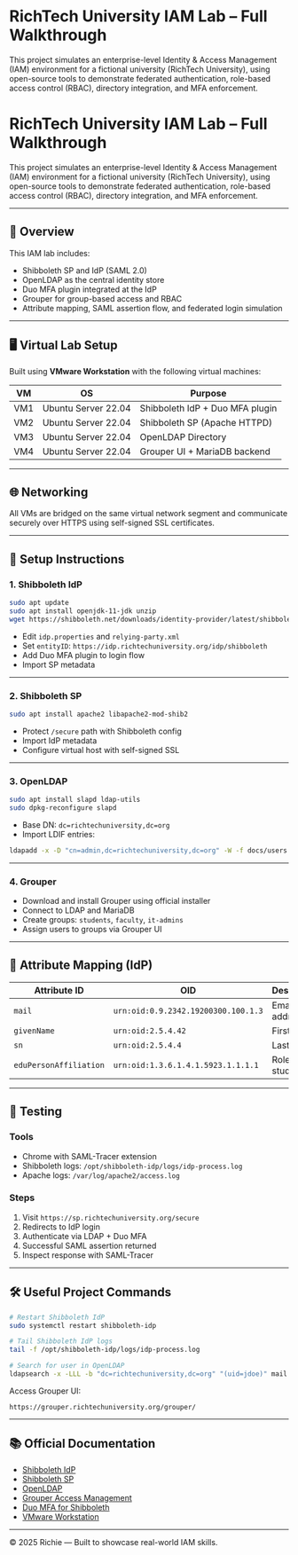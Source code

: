 # RichTech University IAM Lab – Full Walkthrough

This project simulates an enterprise-level Identity & Access Management (IAM) environment for a fictional university (RichTech University), using open-source tools to demonstrate federated authentication, role-based access control (RBAC), directory integration, and MFA enforcement.

# RichTech University IAM Lab – Full Walkthrough

This project simulates an enterprise-level Identity & Access Management (IAM) environment for a fictional university (RichTech University), using open-source tools to demonstrate federated authentication, role-based access control (RBAC), directory integration, and MFA enforcement.

---

## 🧭 Overview

This IAM lab includes:

- Shibboleth SP and IdP (SAML 2.0)
- OpenLDAP as the central identity store
- Duo MFA plugin integrated at the IdP
- Grouper for group-based access and RBAC
- Attribute mapping, SAML assertion flow, and federated login simulation

---

## 🖥️ Virtual Lab Setup

Built using **VMware Workstation** with the following virtual machines:

| VM  | OS                   | Purpose                                |
|-----|----------------------|----------------------------------------|
| VM1 | Ubuntu Server 22.04  | Shibboleth IdP + Duo MFA plugin        |
| VM2 | Ubuntu Server 22.04  | Shibboleth SP (Apache HTTPD)           |
| VM3 | Ubuntu Server 22.04  | OpenLDAP Directory                     |
| VM4 | Ubuntu Server 22.04  | Grouper UI + MariaDB backend           |

---

## 🌐 Networking

All VMs are bridged on the same virtual network segment and communicate securely over HTTPS using self-signed SSL certificates.

---

## 🔧 Setup Instructions

### 1. Shibboleth IdP

```bash
sudo apt update
sudo apt install openjdk-11-jdk unzip
wget https://shibboleth.net/downloads/identity-provider/latest/shibboleth-identity-provider-4.x.x.tar.gz
```

- Edit `idp.properties` and `relying-party.xml`
- Set `entityID`: `https://idp.richtechuniversity.org/idp/shibboleth`
- Add Duo MFA plugin to login flow
- Import SP metadata

---

### 2. Shibboleth SP

```bash
sudo apt install apache2 libapache2-mod-shib2
```

- Protect `/secure` path with Shibboleth config
- Import IdP metadata
- Configure virtual host with self-signed SSL

---

### 3. OpenLDAP

```bash
sudo apt install slapd ldap-utils
sudo dpkg-reconfigure slapd
```

- Base DN: `dc=richtechuniversity,dc=org`
- Import LDIF entries:
```bash
ldapadd -x -D "cn=admin,dc=richtechuniversity,dc=org" -W -f docs/users.ldif
```

---

### 4. Grouper

- Download and install Grouper using official installer
- Connect to LDAP and MariaDB
- Create groups: `students`, `faculty`, `it-admins`
- Assign users to groups via Grouper UI

---

## 🔐 Attribute Mapping (IdP)

| Attribute ID            | OID                                         | Description               |
|-------------------------|----------------------------------------------|---------------------------|
| `mail`                  | `urn:oid:0.9.2342.19200300.100.1.3`          | Email address             |
| `givenName`             | `urn:oid:2.5.4.42`                           | First name                |
| `sn`                    | `urn:oid:2.5.4.4`                            | Last name                 |
| `eduPersonAffiliation`  | `urn:oid:1.3.6.1.4.1.5923.1.1.1.1`           | Role (e.g., student)      |

---

## 🧪 Testing

### Tools

- Chrome with SAML-Tracer extension
- Shibboleth logs: `/opt/shibboleth-idp/logs/idp-process.log`
- Apache logs: `/var/log/apache2/access.log`

### Steps

1. Visit `https://sp.richtechuniversity.org/secure`
2. Redirects to IdP login
3. Authenticate via LDAP + Duo MFA
4. Successful SAML assertion returned
5. Inspect response with SAML-Tracer

---

## 🛠️ Useful Project Commands

```bash
# Restart Shibboleth IdP
sudo systemctl restart shibboleth-idp

# Tail Shibboleth IdP logs
tail -f /opt/shibboleth-idp/logs/idp-process.log

# Search for user in OpenLDAP
ldapsearch -x -LLL -b "dc=richtechuniversity,dc=org" "(uid=jdoe)" mail givenName sn
```

Access Grouper UI:
```
https://grouper.richtechuniversity.org/grouper/
```

---




## 📚 Official Documentation

- [Shibboleth IdP](https://shibboleth.atlassian.net/wiki/spaces/IDP5/)
- [Shibboleth SP](https://shibboleth.atlassian.net/wiki/spaces/SP3/)
- [OpenLDAP](https://www.openldap.org/doc/)
- [Grouper Access Management](https://spaces.at.internet2.edu/display/Grouper/)
- [Duo MFA for Shibboleth](https://duo.com/docs/shibboleth)
- [VMware Workstation](https://www.vmware.com/products/workstation-pro.html)

---

© 2025 Richie — Built to showcase real-world IAM skills.

